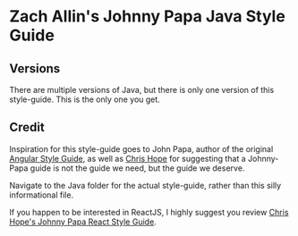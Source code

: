 # Zach Allin's Johnny Papa Java Style Guide

## Versions
There are multiple versions of Java, but there is only one version of this style-guide.  This is the only one you get. 

## Credit
Inspiration for this style-guide goes to John Papa, author of the original [Angular Style Guide](https://github.com/johnpapa/angular-styleguide), as well as [Chris Hope](https://github.com/cjhope) for suggesting that a Johnny-Papa guide is not the guide we need, but the guide we deserve. 

Navigate to the Java folder for the actual style-guide, rather than this silly informational file. 

If you happen to be interested in ReactJS, I highly suggest you review [Chris Hope's Johnny Papa React Style Guide](https://github.com/cjhope/react-style-guide).